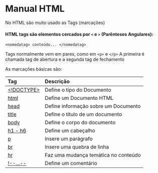 # Manual HTML

No HTML são muito usado as Tags (marcações)

#### HTML tags são elementos cercados por ``` < ``` e ```>``` (Parênteses Angulares):

```
<nomedatag> conteúdo... </nomedatag>
```


Tags normalmente vem em pares, como em ```<p>``` e ```</p>```
A primeira é chamada tag de abertura e a segunda tag de fechamento

As marcações básicas são:

| Tag                                | Descrição     
| :------------                      |:--------------
|[<!DOCTYPE>](https://www.google.com)| Define o tipo do Documento
|[html](https://www.google.com)      | Define um Documento HTML 
|[head](https://www.google.com)      | Define informação sobre um Documento
|[title](https://www.google.com)     | Define o título de um documento
|[body](https://www.google.com)      | Define o corpo do documento
|[h1 - h6](https://www.google.com)   | Define um cabeçalho
|[p](https://www.google.com)         | Insere um parágrafo
|[br](https://www.google.com)        | Insere uma quebra de linha
|[hr](https://www.google.com)        | Faz uma mudança temática no conteúdo
|[!--...--](https://www.google.com)  | Define um comentário

